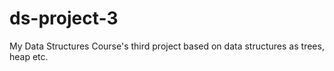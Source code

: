 # ds-project-3
My Data Structures Course's third project based on data structures as trees, heap etc.
